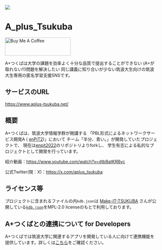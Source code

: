 ![](https://www.aplus-tsukuba.net/static/board/new_logo.png)
# A_plus_Tsukuba  

<a href="https://www.buymeacoffee.com/halfblue" target="_blank"><img src="https://cdn.buymeacoffee.com/buttons/v2/default-yellow.png" alt="Buy Me A Coffee" style="height: 60px !important;width: 217px !important;" ></a>

A+つくばは大学の課題を効率よく十分な品質で提出することができない (A+が取れない!!)問題を解決したい 同じ講義に知り合いが少ない筑波大生向けの筑波大生専用の匿名学習支援SNSです。

## サービスのURL
https://www.aplus-tsukuba.net/

## 概要
A+つくばは、筑波大学情報学群が開講する
「PBL形式によるネットワークサービス開発A (
[enPiT2](https://enpit.coins.tsukuba.ac.jp/))」において
チーム「半分、青い。」が開発していたプロジェクトで、
現在は[enpit2022](https://github.com/enpitut2022/A_plus_Tsukuba)のリポジトリよりforkし、
学生有志による私的なプロジェクトとして開発を行っています。

紹介動画：https://www.youtube.com/watch?v=dtbBatKRBvc

公式Twitter(現：X)：https://x.com/aplus_tsukuba

## ライセンス等
プロジェクトに含まれるファイルの内`kdb.json`は
[Make-IT-TSUKUBA](https://github.com/Make-IT-TSUKUBA)
さんが公開している[`kdb.json`](https://github.com/Make-IT-TSUKUBA/alternative-tsukuba-kdb/blob/master/src/kdb.json)をMPL-2.0 licenseのもとで利用しております。

## A+つくばとの連携について for Developers
A+つくばでは筑波大学に関連するアプリを開発している人に向けて連携機能を提供しています。詳しくは[こちら](https://github.com/half-blue/A_plus_Tsukuba/wiki/A-%E3%81%A4%E3%81%8F%E3%81%B0-for-Developers)をご確認ください。

